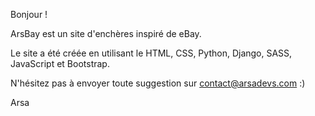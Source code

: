 Bonjour !

ArsBay est un site d'enchères inspiré de eBay.

Le site a été créée en utilisant le HTML, CSS, Python, Django, SASS, JavaScript et Bootstrap.

N'hésitez pas à envoyer toute suggestion sur contact@arsadevs.com :)

Arsa